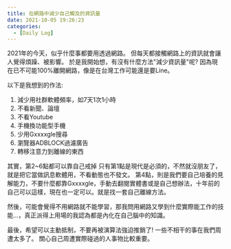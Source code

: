 ```yaml
---
title: 在網路中減少自己觸及的資訊量
date: 2021-10-05 19:26:23
categories:
  - [Daily Log]
---
```

2021年的今天，似乎什麼事都要用透過網路。
但每天都接觸網路上的資訊就會讓人覺得煩躁、被影響。
於是我開始想，有沒有什麼方法"減少資訊量"呢?
因為現在已不可能100%離開網路，像是在台灣工作可能還是要Line。

以下是我想到的作法:
1. 減少用社群軟體頻率，如7天1次1小時
2. 不看新聞、論壇
3. 不看Youtube
4. 手機換功能型手機
5. 少用Gxxxxgle搜尋
6. 瀏覽器ADBLOCK過濾廣告
7. 轉移注意力到離線的東西

其實，第2~6點都可以靠自己戒掉
只有第1點是現代是必須的，不然就沒朋友了，就是把它當做訊息軟體用，不看動態也不發文。
第4點，則是我們要自己培養的見解能力，不要什麼都靠Gxxxxgle，手動去翻閱實體書或是自己想辦法，十年前的自己可以這樣，現在也一定可以。就是找一套自己離線方法。

然後，可能會覺得不用網路就不能學習，那我問用網路又學到什麼實際能工作的技能...，真正派得上用場的我認為都是內化在自己腦中的知識。

最後，希望可以主動抵制，不要再被演算法強迫推銷了!
一些不相干的事在我們周遭太多了。
關心自己周遭實際碰過的人事物比較重要。


